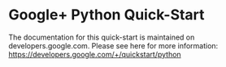 # Google+ Python Quick-Start

The documentation for this quick-start is maintained on developers.google.com. Please see here for more information:
https://developers.google.com/+/quickstart/python
